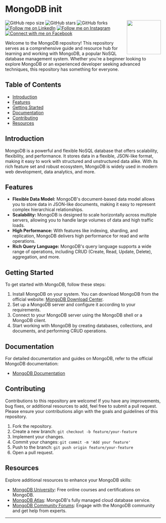 # MongoDB init

<img src="https://www.google.com/url?sa=i&url=https%3A%2F%2Fwww.svgrepo.com%2Fsvg%2F331488%2Fmongodb&psig=AOvVaw22uzA76R0NezvfQ6-MurhK&ust=1708749691321000&source=images&cd=vfe&opi=89978449&ved=0CBMQjRxqFwoTCNDIqOPSwIQDFQAAAAAdAAAAABAE" align="right" width="110" height="110" />

![GitHub repo size](https://img.shields.io/github/repo-size/rockyhaque/codeMama)
![GitHub stars](https://img.shields.io/github/stars/rockyhaque/codeMama?style=social)
![GitHub forks](https://img.shields.io/github/forks/rockyhaque/rockyhaque?style=social)
[![Follow me on LinkedIn](https://img.shields.io/badge/-LinkedIn-blue?style=flat-square&logo=linkedin&logoColor=white&link=https://www.linkedin.com/in/your-linkedin-handle/)](https://www.linkedin.com/in/your-linkedin-handle/)
[![Follow me on Instagram](https://img.shields.io/badge/-Instagram-E4405F?style=flat-square&logo=instagram&logoColor=white&link=https://www.instagram.com/rocky_haque.10/)](https://www.instagram.com/rocky_haque.10/)
[![Connect with me on Facebook](https://img.shields.io/badge/-Facebook-1877F2?style=flat-square&logo=facebook&logoColor=white&link=https://www.facebook.com/rockyhaquee/)](https://www.facebook.com/rockyhaquee/)

Welcome to the MongoDB repository! This repository serves as a comprehensive guide and resource hub for learning and working with MongoDB, a popular NoSQL database management system. Whether you're a beginner looking to explore MongoDB or an experienced developer seeking advanced techniques, this repository has something for everyone.

## Table of Contents

- [Introduction](#introduction)
- [Features](#features)
- [Getting Started](#getting-started)
- [Documentation](#documentation)
- [Contributing](#contributing)
- [Resources](#resources)

## Introduction

MongoDB is a powerful and flexible NoSQL database that offers scalability, flexibility, and performance. It stores data in a flexible, JSON-like format, making it easy to work with structured and unstructured data alike. With its rich feature set and robust ecosystem, MongoDB is widely used in modern web development, data analytics, and more.

## Features

- **Flexible Data Model:** MongoDB's document-based data model allows you to store data in JSON-like documents, making it easy to represent complex hierarchical relationships.
- **Scalability:** MongoDB is designed to scale horizontally across multiple servers, allowing you to handle large volumes of data and high traffic loads.
- **High Performance:** With features like indexing, sharding, and replication, MongoDB delivers high performance for read and write operations.
- **Rich Query Language:** MongoDB's query language supports a wide range of operations, including CRUD (Create, Read, Update, Delete), aggregation, and more.

## Getting Started

To get started with MongoDB, follow these steps:

1. Install MongoDB on your system. You can download MongoDB from the official website: [MongoDB Download Center](https://www.mongodb.com/try/download/community).
2. Set up a MongoDB server and configure it according to your requirements.
3. Connect to your MongoDB server using the MongoDB shell or a MongoDB client.
4. Start working with MongoDB by creating databases, collections, and documents, and performing CRUD operations.

## Documentation

For detailed documentation and guides on MongoDB, refer to the official MongoDB documentation:

- [MongoDB Documentation](https://docs.mongodb.com/)

## Contributing

Contributions to this repository are welcome! If you have any improvements, bug fixes, or additional resources to add, feel free to submit a pull request. Please ensure your contributions align with the goals and guidelines of this repository.

1. Fork the repository.
2. Create a new branch: `git checkout -b feature/your-feature`
3. Implement your changes.
4. Commit your changes: `git commit -m 'Add your feature'`
5. Push to the branch: `git push origin feature/your-feature`
6. Open a pull request.

## Resources

Explore additional resources to enhance your MongoDB skills:

- [MongoDB University](https://university.mongodb.com/): Free online courses and certifications on MongoDB.
- [MongoDB Atlas](https://www.mongodb.com/cloud/atlas): MongoDB's fully managed cloud database service.
- [MongoDB Community Forums](https://www.mongodb.com/community/forums): Engage with the MongoDB community and get help from experts.

---

